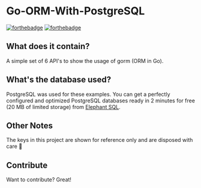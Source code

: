 # Go-ORM-With-PostgreSQL

[![forthebadge](https://forthebadge.com/images/badges/made-with-go.svg)](https://forthebadge.com)
[![forthebadge](https://forthebadge.com/images/badges/60-percent-of-the-time-works-every-time.svg)](https://forthebadge.com)

## What does it contain?
A simple set of 6 API's to show the usage of gorm (ORM in Go). 

## What's the database used? 
PostgreSQL was used for these examples. You can get a perfectly configured and optimized PostgreSQL databases ready in 2 minutes for free (20 MB of limited storage) from [Elephant SQL](https://www.elephantsql.com/).   

## Other Notes 
The keys in this project are shown for reference only and are disposed with care :tada: 

## Contribute 
Want to contribute? Great!  
